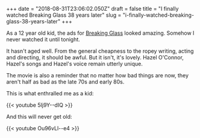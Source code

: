 +++
date = "2018-08-31T23:06:02.050Z"
draft = false
title = "I finally watched Breaking Glass 38 years later"
slug = "i-finally-watched-breaking-glass-38-years-later"
+++

As a 12 year old kid, the ads for [Breaking Glass](https://en.wikipedia.org/wiki/Breaking_Glass) looked amazing. Somehow I never watched it until tonight.

It hasn't aged well. From the general cheapness to the ropey writing, acting and directing, it should be awful. But it isn't, it's lovely. Hazel O'Connor, Hazel's songs and Hazel's voice remain utterly unique.

The movie is also a reminder that no matter how bad things are now, they aren't half as bad as the late 70s and early 80s.

This is what enthralled me as a kid:

{{< youtube 5Ij9Y--dIQ >}}

And this will never get old:

{{< youtube Ou96vLl--e4 >}}
